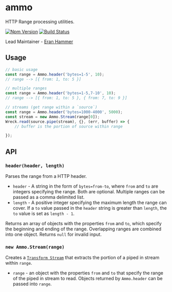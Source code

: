 # ammo

HTTP Range processing utilities.

[![Npm Version](https://img.shields.io/npm/v/ammo.svg)](https://npmjs.com/package/ammo)
[![Build Status](https://secure.travis-ci.org/hapijs/ammo.png)](http://travis-ci.org/hapijs/ammo)

Lead Maintainer - [Eran Hammer](https://github.com/hueniverse)

## Usage

```js
// basic usage
const range = Ammo.header('bytes=1-5', 10);
// range --> [{ from: 1, to: 5 }]

// multiple ranges
const range = Ammo.header('bytes=1-5,7-10', 10);
// range --> [{ from: 1, to: 5 }, { from: 7, to: 9 }]

// streams (get range within a `source`)
const range = Ammo.header('bytes=1000-4000', 5000);
const stream = new Ammo.Stream(range[0]);
Wreck.read(source.pipe(stream), {}, (err, buffer) => {
    // buffer is the portion of source within range

});
```

## API

### `header(header, length)`

Parses the range from a HTTP header.

* `header` - A string in the form of `bytes=from-to`, where `from` and `to` are
integers specifying the range. Both are optional. Multiple ranges can be passed
as a comma delimited list.
* `length` - A positive integer specifying the maximum length the range can
cover. If a `to` value passed in the `header` string is greater than `length`,
the `to` value is set as `length - 1`.

Returns an array of objects with the properties `from` and `to`, which specify
the beginning and ending of the range. Overlapping ranges are combined into one
object. Returns `null` for invalid input.

### `new Ammo.Stream(range)`

Creates a [`Transform Stream`](https://nodejs.org/api/stream.html) that extracts
the portion of a piped in stream within `range`.
* `range` - an object with the properties `from` and `to` that specify the range
of the piped in stream to read. Objects returned by `Ammo.header` can be passed
into `range`.
